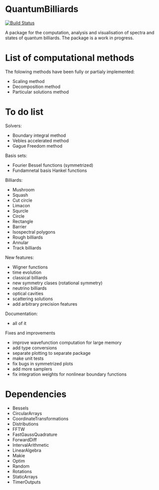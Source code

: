 # QuantumBilliards

[![Build Status](https://github.com/clozej/QuantumBilliards.jl/actions/workflows/CI.yml/badge.svg?branch=main)](https://github.com/clozej/QuantumBilliards.jl/actions/workflows/CI.yml?query=branch%3Amain)

A package for the computation, analysis and visualisation of spectra and states of quantum billiards. The package is a work in progress.

# List of computational methods
The folowing methods have been fully or partialy implemented:
- Scaling method 
- Decomposition method
- Particular solutions method
# To do list
Solvers:
- Boundary integral method
- Vebles accelerated method
- Gague Freedom method

Basis sets:
- Fourier Bessel functions (symmetrized)
- Fundamnetal basis Hankel functions

Billiards:
- Mushroom
- Squash
- Cut circle
- Limacon
- Squrcle
- Circle
- Rectangle
- Barrier
- Isospectral polygons
- Rough billiards
- Annular
- Track billiards

New features:
- Wigner functions
- time evolution
- classical billiards
- new symmetry clases (rotational symmetry)
- neutrino billiards
- optical cavities
- scattering solutions
- add arbitrary precision features

Documentation:
- all of it

Fixes and improvements
- improve wavefunction computation for large memory
- add type conversions
- separate plotting to separate package
- make unit tests
- fix bugs in symmetrized plots
- add more samplers
- fix integration weights for nonlinear boundary functions 


# Dependencies
- Bessels
- CircularArrays
- CoordinateTransformations
- Distributions
- FFTW 
- FastGaussQuadrature
- ForwardDiff
- IntervalArithmetic
- LinearAlgebra
- Makie
- Optim
- Random
- Rotations
- StaticArrays
- TimerOutputs

